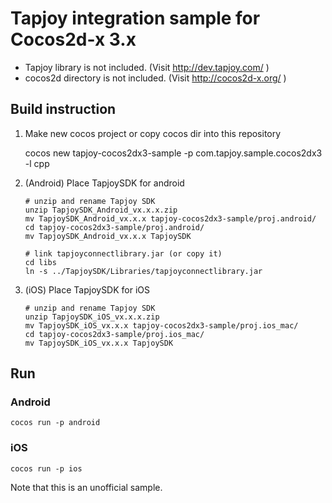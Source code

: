 # Tapjoy integration sample for Cocos2d-x 3.x

 - Tapjoy library is not included. (Visit http://dev.tapjoy.com/ )
 - cocos2d directory is not included. (Visit http://cocos2d-x.org/ )

## Build instruction
 1. Make new cocos project or copy cocos dir into this repository


    cocos new tapjoy-cocos2dx3-sample -p com.tapjoy.sample.cocos2dx3 -l cpp

 2. (Android) Place TapjoySDK for android
    ```
    # unzip and rename Tapjoy SDK
    unzip TapjoySDK_Android_vx.x.x.zip
    mv TapjoySDK_Android_vx.x.x tapjoy-cocos2dx3-sample/proj.android/
    cd tapjoy-cocos2dx3-sample/proj.android/
    mv TapjoySDK_Android_vx.x.x TapjoySDK

    # link tapjoyconnectlibrary.jar (or copy it)
    cd libs
    ln -s ../TapjoySDK/Libraries/tapjoyconnectlibrary.jar
    ```
 3. (iOS) Place TapjoySDK for iOS
    ```
    # unzip and rename Tapjoy SDK
    unzip TapjoySDK_iOS_vx.x.x.zip
    mv TapjoySDK_iOS_vx.x.x tapjoy-cocos2dx3-sample/proj.ios_mac/
    cd tapjoy-cocos2dx3-sample/proj.ios_mac/
    mv TapjoySDK_iOS_vx.x.x TapjoySDK
    ```
## Run
### Android

    cocos run -p android

### iOS

    cocos run -p ios

Note that this is an unofficial sample.
